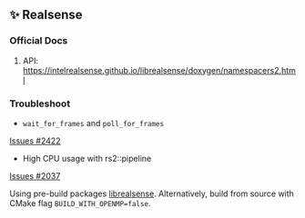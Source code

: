 ## ✨ Realsense

### Official Docs
1. API: https://intelrealsense.github.io/librealsense/doxygen/namespacers2.html

### Troubleshoot
* `wait_for_frames` and `poll_for_frames`

[Issues #2422](https://github.com/IntelRealSense/librealsense/issues/2422)

* High CPU usage with rs2::pipeline

[Issues #2037](https://github.com/IntelRealSense/librealsense/issues/2037)

Using pre-build packages [librealsense](
https://github.com/IntelRealSense/librealsense/blob/master/doc/distribution_linux.md).
Alternatively, build from source with CMake flag `BUILD_WITH_OPENMP=false`.

